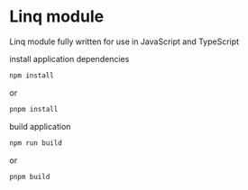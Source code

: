 # Linq module
Linq module fully written for use in JavaScript and TypeScript

install application dependencies
```bash
npm install
```
or
```bash
pnpm install
```

build application
```bash
npm run build
```
or
```bash
pnpm build
```